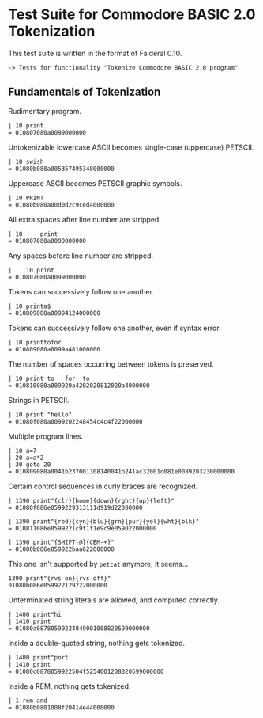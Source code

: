 Test Suite for Commodore BASIC 2.0 Tokenization
===============================================

This test suite is written in the format of Falderal 0.10.

    -> Tests for functionality "Tokenize Commodore BASIC 2.0 program"

Fundamentals of Tokenization
----------------------------

Rudimentary program.

    | 10 print
    = 010807080a0099000000

Untokenizable lowercase ASCII becomes single-case (uppercase) PETSCII.

    | 10 swish
    = 01080b080a005357495348000000

Uppercase ASCII becomes PETSCII graphic symbols.

    | 10 PRINT
    = 01080b080a00d0d2c9ced4000000

All extra spaces after line number are stripped.

    | 10     print
    = 010807080a0099000000

Any spaces before line number are stripped.

    |    10 print
    = 010807080a0099000000

Tokens can successively follow one another.

    | 10 printa$
    = 010809080a00994124000000

Tokens can successively follow one another, even if syntax error.

    | 10 printtofor
    = 010809080a0099a481000000

The number of spaces occurring between tokens is preserved.

    | 10 print to   for  to
    = 010810080a009920a4202020812020a4000000

Strings in PETSCII.

    | 10 print "hello"
    = 01080f080a0099202248454c4c4f22000000

Multiple program lines.

    | 10 a=7
    | 20 a=a*2
    | 30 goto 20
    = 010809080a0041b237001308140041b241ac32001c081e0089203230000000

Certain control sequences in curly braces are recognized.

    | 1390 print"{clr}{home}{down}{rght}{up}{left}"
    = 01080f086e0599229313111d919d22000000

    | 1390 print"{red}{cyn}{blu}{grn}{pur}{yel}{wht}{blk}"
    = 010811086e0599221c9f1f1e9c9e059022000000

    | 1390 print"{SHIFT-@}{CBM-+}"
    = 01080b086e059922baa622000000

This one isn't supported by `petcat` anymore, it seems...

    1390 print"{rvs on}{rvs off}"
    01080b086e059922129222000000

Unterminated string literals are allowed, and computed correctly.

    | 1400 print"hi
    | 1410 print
    = 01080a08780599224849001008820599000000

Inside a double-quoted string, nothing gets tokenized.

    | 1400 print"port
    | 1410 print
    = 01080c0878059922504f5254001208820599000000

Inside a REM, nothing gets tokenized.

    | 1 rem and
    = 01080b0801008f20414e44000000
